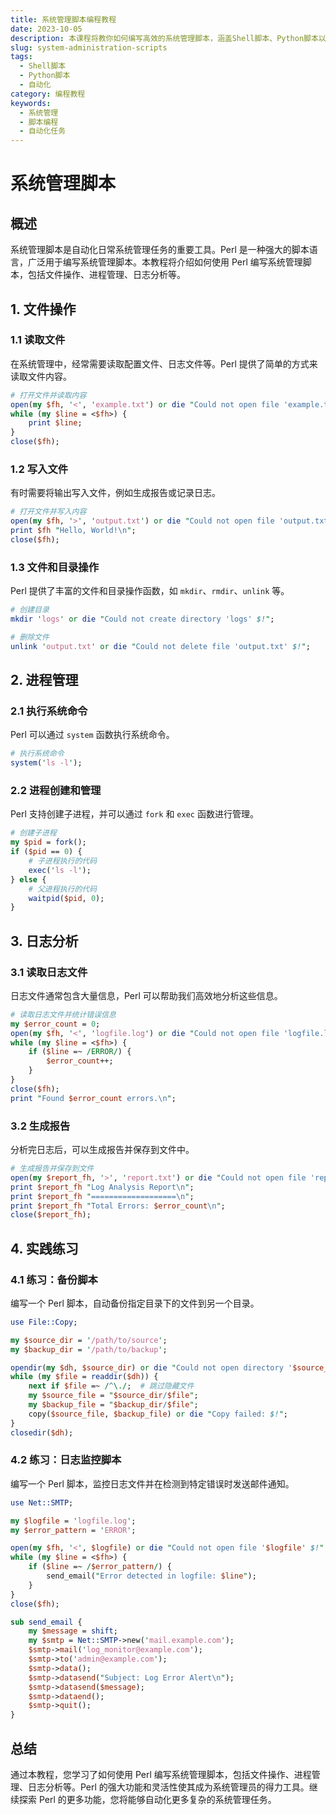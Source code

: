 ```yaml
---
title: 系统管理脚本编程教程
date: 2023-10-05
description: 本课程将教你如何编写高效的系统管理脚本，涵盖Shell脚本、Python脚本以及自动化任务管理。
slug: system-administration-scripts
tags:
  - Shell脚本
  - Python脚本
  - 自动化
category: 编程教程
keywords:
  - 系统管理
  - 脚本编程
  - 自动化任务
---
```


# 系统管理脚本

## 概述

系统管理脚本是自动化日常系统管理任务的重要工具。Perl 是一种强大的脚本语言，广泛用于编写系统管理脚本。本教程将介绍如何使用 Perl 编写系统管理脚本，包括文件操作、进程管理、日志分析等。

## 1. 文件操作

### 1.1 读取文件

在系统管理中，经常需要读取配置文件、日志文件等。Perl 提供了简单的方式来读取文件内容。

```perl
# 打开文件并读取内容
open(my $fh, '<', 'example.txt') or die "Could not open file 'example.txt' $!";
while (my $line = <$fh>) {
    print $line;
}
close($fh);
```

### 1.2 写入文件

有时需要将输出写入文件，例如生成报告或记录日志。

```perl
# 打开文件并写入内容
open(my $fh, '>', 'output.txt') or die "Could not open file 'output.txt' $!";
print $fh "Hello, World!\n";
close($fh);
```

### 1.3 文件和目录操作

Perl 提供了丰富的文件和目录操作函数，如 `mkdir`、`rmdir`、`unlink` 等。

```perl
# 创建目录
mkdir 'logs' or die "Could not create directory 'logs' $!";

# 删除文件
unlink 'output.txt' or die "Could not delete file 'output.txt' $!";
```

## 2. 进程管理

### 2.1 执行系统命令

Perl 可以通过 `system` 函数执行系统命令。

```perl
# 执行系统命令
system('ls -l');
```

### 2.2 进程创建和管理

Perl 支持创建子进程，并可以通过 `fork` 和 `exec` 函数进行管理。

```perl
# 创建子进程
my $pid = fork();
if ($pid == 0) {
    # 子进程执行的代码
    exec('ls -l');
} else {
    # 父进程执行的代码
    waitpid($pid, 0);
}
```

## 3. 日志分析

### 3.1 读取日志文件

日志文件通常包含大量信息，Perl 可以帮助我们高效地分析这些信息。

```perl
# 读取日志文件并统计错误信息
my $error_count = 0;
open(my $fh, '<', 'logfile.log') or die "Could not open file 'logfile.log' $!";
while (my $line = <$fh>) {
    if ($line =~ /ERROR/) {
        $error_count++;
    }
}
close($fh);
print "Found $error_count errors.\n";
```

### 3.2 生成报告

分析完日志后，可以生成报告并保存到文件中。

```perl
# 生成报告并保存到文件
open(my $report_fh, '>', 'report.txt') or die "Could not open file 'report.txt' $!";
print $report_fh "Log Analysis Report\n";
print $report_fh "===================\n";
print $report_fh "Total Errors: $error_count\n";
close($report_fh);
```

## 4. 实践练习

### 4.1 练习：备份脚本

编写一个 Perl 脚本，自动备份指定目录下的文件到另一个目录。

```perl
use File::Copy;

my $source_dir = '/path/to/source';
my $backup_dir = '/path/to/backup';

opendir(my $dh, $source_dir) or die "Could not open directory '$source_dir' $!";
while (my $file = readdir($dh)) {
    next if $file =~ /^\./;  # 跳过隐藏文件
    my $source_file = "$source_dir/$file";
    my $backup_file = "$backup_dir/$file";
    copy($source_file, $backup_file) or die "Copy failed: $!";
}
closedir($dh);
```

### 4.2 练习：日志监控脚本

编写一个 Perl 脚本，监控日志文件并在检测到特定错误时发送邮件通知。

```perl
use Net::SMTP;

my $logfile = 'logfile.log';
my $error_pattern = 'ERROR';

open(my $fh, '<', $logfile) or die "Could not open file '$logfile' $!";
while (my $line = <$fh>) {
    if ($line =~ /$error_pattern/) {
        send_email("Error detected in logfile: $line");
    }
}
close($fh);

sub send_email {
    my $message = shift;
    my $smtp = Net::SMTP->new('mail.example.com');
    $smtp->mail('log_monitor@example.com');
    $smtp->to('admin@example.com');
    $smtp->data();
    $smtp->datasend("Subject: Log Error Alert\n");
    $smtp->datasend($message);
    $smtp->dataend();
    $smtp->quit();
}
```

## 总结

通过本教程，您学习了如何使用 Perl 编写系统管理脚本，包括文件操作、进程管理、日志分析等。Perl 的强大功能和灵活性使其成为系统管理员的得力工具。继续探索 Perl 的更多功能，您将能够自动化更多复杂的系统管理任务。